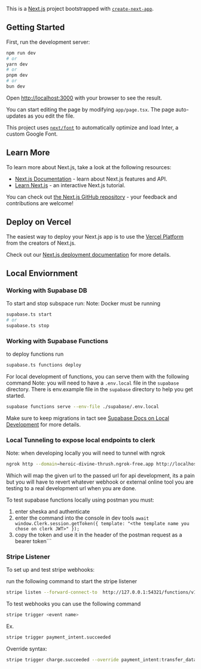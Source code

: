 This is a [Next.js](https://nextjs.org/) project bootstrapped with [`create-next-app`](https://github.com/vercel/next.js/tree/canary/packages/create-next-app).

## Getting Started

First, run the development server:

```bash
npm run dev
# or
yarn dev
# or
pnpm dev
# or
bun dev
```

Open [http://localhost:3000](http://localhost:3000) with your browser to see the result.

You can start editing the page by modifying `app/page.tsx`. The page auto-updates as you edit the file.

This project uses [`next/font`](https://nextjs.org/docs/basic-features/font-optimization) to automatically optimize and load Inter, a custom Google Font.

## Learn More

To learn more about Next.js, take a look at the following resources:

- [Next.js Documentation](https://nextjs.org/docs) - learn about Next.js features and API.
- [Learn Next.js](https://nextjs.org/learn) - an interactive Next.js tutorial.

You can check out [the Next.js GitHub repository](https://github.com/vercel/next.js/) - your feedback and contributions are welcome!

## Deploy on Vercel

The easiest way to deploy your Next.js app is to use the [Vercel Platform](https://vercel.com/new?utm_medium=default-template&filter=next.js&utm_source=create-next-app&utm_campaign=create-next-app-readme) from the creators of Next.js.

Check out our [Next.js deployment documentation](https://nextjs.org/docs/deployment) for more details.

## Local Enviornment

### Working with Supabase DB

To start and stop subspace run:
Note: Docker must be running

```bash
supabase.ts start
# or
supabase.ts stop
```

### Working with Supabase Functions
to deploy functions run

```bash
supabase.ts functions deploy
```

For local development of functions, you can serve them with the following command
Note: you will need to have a `.env.local` file in the `supabase` directory.
There is env.example file in the `supabase` directory to help you get started.

```bash
supabase functions serve --env-file ./supabase/.env.local

````

Make sure to keep migrations in tact see [Supabase Docs on Local Development](https://supabase.com/docs/guides/cli/local-development) for more details.

### Local Tunneling to expose local endpoints to clerk
Note: when developing locally you will need to tunnel with ngrok

```bash
ngrok http --domain=heroic-divine-thrush.ngrok-free.app http://localhost:54321
```
Which will map the given url to the passed url for api development, its a pain but you will have to revert whatever webhook or external online tool you are testing to a real development url when you are done.

To test supabase functions locally using postman you must:

1. enter sheska and authenticate
2. enter the command into the console in dev tools
   ```await window.Clerk.session.getToken({ template: "<the template name you chose on clerk JWT>" });```
3. copy the token and use it in the header of the postman request as a bearer token```

### Stripe Listener

To set up and test stripe webhooks:

run the following command to start the stripe listener

```bash
stripe listen --forward-connect-to  http://127.0.0.1:54321/functions/v1/stripe_webhook
```

To test webhooks you can use the following command

```bash
stripe trigger <event name>
```

Ex.

```bash
stripe trigger payment_intent.succeeded
```

Override syntax:

```bash
stripe trigger charge.succeeded --override payment_intent:transfer_data.destination=acct_1OvA2WCZSXPS10lY  --override payment_intent:amount=3667  --override payment_intent:application_fee_amount=183
```






